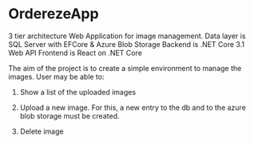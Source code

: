 # OrderezeApp
3 tier architecture Web Application for image management.
Data layer is SQL Server with EFCore & Azure Blob Storage
Backend is .NET Core 3.1 Web API
Frontend is React on .NET Core

The aim of the project is to create a simple environment to manage the images. User may be able to:

1) Show a list of the uploaded images

2) Upload a new image. For this, a new entry to the db and to the azure blob storage must be created.

3) Delete image

